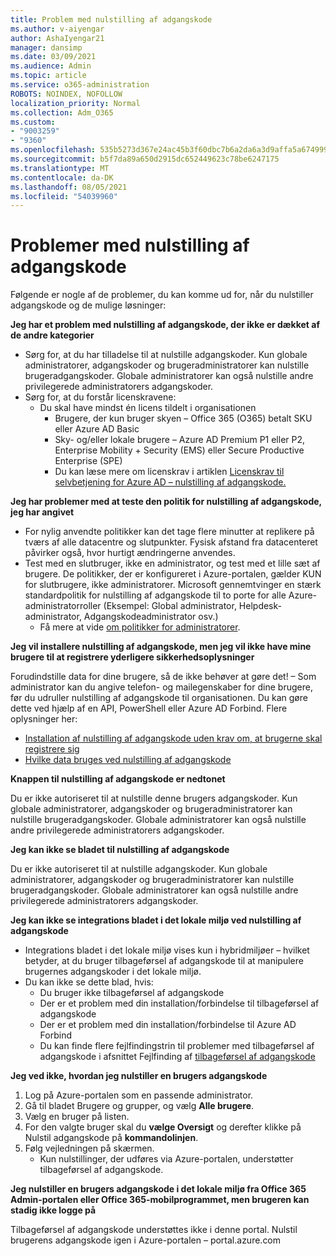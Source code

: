 ```yaml
---
title: Problem med nulstilling af adgangskode
ms.author: v-aiyengar
author: AshaIyengar21
manager: dansimp
ms.date: 03/09/2021
ms.audience: Admin
ms.topic: article
ms.service: o365-administration
ROBOTS: NOINDEX, NOFOLLOW
localization_priority: Normal
ms.collection: Adm_O365
ms.custom:
- "9003259"
- "9360"
ms.openlocfilehash: 535b5273d367e24ac45b3f60dbc7b6a2da6a3d9affa5a67499989d19a1904768
ms.sourcegitcommit: b5f7da89a650d2915dc652449623c78be6247175
ms.translationtype: MT
ms.contentlocale: da-DK
ms.lasthandoff: 08/05/2021
ms.locfileid: "54039960"
---
```

# <a name="problems-resetting-password"></a>Problemer med nulstilling af adgangskode

Følgende er nogle af de problemer, du kan komme ud for, når du nulstiller adgangskode og de mulige løsninger:

**Jeg har et problem med nulstilling af adgangskode, der ikke er dækket af de andre kategorier**

- Sørg for, at du har tilladelse til at nulstille adgangskoder. Kun globale administratorer, adgangskoder og brugeradministratorer kan nulstille brugeradgangskoder. Globale administratorer kan også nulstille andre privilegerede administratorers adgangskoder.
- Sørg for, at du forstår licenskravene:
    - Du skal have mindst én licens tildelt i organisationen
        - Brugere, der kun bruger skyen – Office 365 (O365) betalt SKU eller Azure AD Basic
        - Sky- og/eller lokale brugere – Azure AD Premium P1 eller P2, Enterprise Mobility + Security (EMS) eller Secure Productive Enterprise (SPE)
        - Du kan læse mere om licenskrav i artiklen [Licenskrav til selvbetjening for Azure AD – nulstilling af adgangskode.](https://docs.microsoft.com/azure/active-directory/active-directory-passwords-licensing?WT.mc_id=Portal-Microsoft_Azure_Support)

**Jeg har problemer med at teste den politik for nulstilling af adgangskode, jeg har angivet**

- For nylig anvendte politikker kan det tage flere minutter at replikere på tværs af alle datacentre og slutpunkter. Fysisk afstand fra datacenteret påvirker også, hvor hurtigt ændringerne anvendes.
- Test med en slutbruger, ikke en administrator, og test med et lille sæt af brugere. De politikker, der er konfigureret i Azure-portalen, gælder KUN for slutbrugere, ikke administratorer. Microsoft gennemtvinger en stærk standardpolitik for nulstilling af adgangskode til to porte for alle Azure-administratorroller (Eksempel: Global administrator, Helpdesk-administrator, Adgangskodeadministrator osv.)
    - Få mere at vide [om politikker for administratorer](https://docs.microsoft.com/azure/active-directory/active-directory-passwords-policy?WT.mc_id=Portal-Microsoft_Azure_Support#administrator-password-policy-differences).

**Jeg vil installere nulstilling af adgangskode, men jeg vil ikke have mine brugere til at registrere yderligere sikkerhedsoplysninger**

Forudindstille data for dine brugere, så de ikke behøver at gøre det! – Som administrator kan du angive telefon- og mailegenskaber for dine brugere, før du udruller nulstilling af adgangskode til organisationen. Du kan gøre dette ved hjælp af en API, PowerShell eller Azure AD Forbind. Flere oplysninger her:
- [Installation af nulstilling af adgangskode uden krav om, at brugerne skal registrere sig](https://docs.microsoft.com/azure/active-directory/active-directory-passwords-policy?WT.mc_id=Portal-Microsoft_Azure_Support#administrator-password-policy-differences)
- [Hvilke data bruges ved nulstilling af adgangskode](https://docs.microsoft.com/azure/active-directory/active-directory-passwords-data?WT.mc_id=Portal-Microsoft_Azure_Support)

**Knappen til nulstilling af adgangskode er nedtonet**

Du er ikke autoriseret til at nulstille denne brugers adgangskoder. Kun globale administratorer, adgangskoder og brugeradministratorer kan nulstille brugeradgangskoder. Globale administratorer kan også nulstille andre privilegerede administratorers adgangskoder.

**Jeg kan ikke se bladet til nulstilling af adgangskode**

Du er ikke autoriseret til at nulstille adgangskoder. Kun globale administratorer, adgangskoder og brugeradministratorer kan nulstille brugeradgangskoder. Globale administratorer kan også nulstille andre privilegerede administratorers adgangskoder.

**Jeg kan ikke se integrations bladet i det lokale miljø ved nulstilling af adgangskode**

- Integrations bladet i det lokale miljø vises kun i hybridmiljøer – hvilket betyder, at du bruger tilbageførsel af adgangskode til at manipulere brugernes adgangskoder i det lokale miljø.
- Du kan ikke se dette blad, hvis:
    - Du bruger ikke tilbageførsel af adgangskode
    - Der er et problem med din installation/forbindelse til tilbageførsel af adgangskode
    - Der er et problem med din installation/forbindelse til Azure AD Forbind
    - Du kan finde flere fejlfindingstrin til problemer med tilbageførsel af adgangskode i afsnittet Fejlfinding af [tilbageførsel af adgangskode](https://docs.microsoft.com/azure/active-directory/active-directory-passwords-data?WT.mc_id=Portal-Microsoft_Azure_Support)

**Jeg ved ikke, hvordan jeg nulstiller en brugers adgangskode**

1. Log på Azure-portalen som en passende administrator.
1. Gå til bladet Brugere og grupper, og vælg **Alle brugere**.
1. Vælg en bruger på listen.
1. For den valgte bruger skal du **vælge Oversigt** og derefter klikke på Nulstil adgangskode på **kommandolinjen**.
1. Følg vejledningen på skærmen.
    - Kun nulstillinger, der udføres via Azure-portalen, understøtter tilbageførsel af adgangskode.

**Jeg nulstiller en brugers adgangskode i det lokale miljø fra Office 365 Admin-portalen eller Office 365-mobilprogrammet, men brugeren kan stadig ikke logge på**

Tilbageførsel af adgangskode understøttes ikke i denne portal. Nulstil brugerens adgangskode igen i Azure-portalen – portal.azure.com

